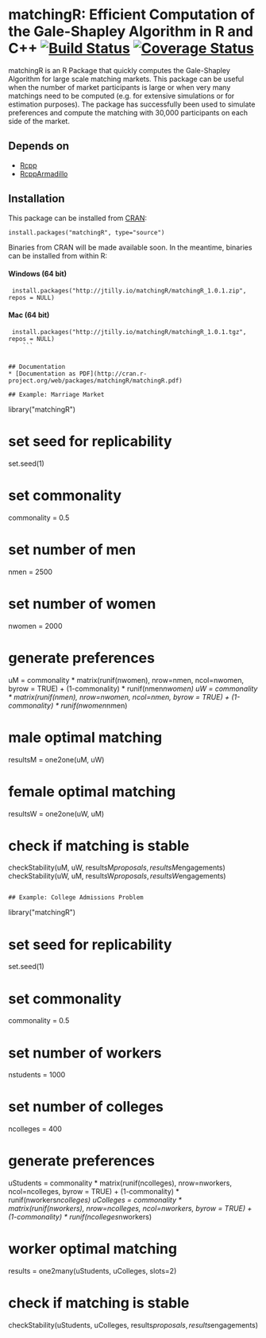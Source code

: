 matchingR: Efficient Computation of the Gale-Shapley Algorithm in R and C++ [![Build Status](https://travis-ci.org/jtilly/matchingR.png)](https://travis-ci.org/jtilly/matchingR) [![Coverage Status](https://coveralls.io/repos/jtilly/matchingR/badge.svg?branch=master)](https://coveralls.io/r/jtilly/matchingR?branch=master)
==================================================================================================================================================================================================================================================================================================================================

matchingR is an R Package that quickly computes the Gale-Shapley Algorithm for large scale matching markets. This package can be useful when the number of market participants is large or when very many matchings need to be computed (e.g. for extensive simulations or for estimation purposes). The package has successfully been used to simulate preferences and compute the matching with 30,000 participants on each side of the market.

Depends on
----------

-	[Rcpp](http://cran.r-project.org/web/packages/Rcpp/index.html)
-	[RcppArmadillo](http://cran.r-project.org/web/packages/RcppArmadillo/index.html)

Installation
------------

This package can be installed from [CRAN](http://cran.r-project.org/web/packages/matchingR/):

```
install.packages("matchingR", type="source")
```

Binaries from CRAN will be made available soon. In the meantime, binaries can be installed from within R:

#### Windows (64 bit)

```
 install.packages("http://jtilly.io/matchingR/matchingR_1.0.1.zip", repos = NULL)
```

#### Mac (64 bit)

```
 install.packages("http://jtilly.io/matchingR/matchingR_1.0.1.tgz", repos = NULL)
    ```


## Documentation
* [Documentation as PDF](http://cran.r-project.org/web/packages/matchingR/matchingR.pdf)

## Example: Marriage Market
```
library("matchingR")

# set seed for replicability
set.seed(1)
# set commonality
commonality = 0.5
# set number of men
nmen = 2500
# set number of women
nwomen = 2000

# generate preferences
uM = commonality * matrix(runif(nwomen), nrow=nmen, ncol=nwomen, byrow = TRUE) + (1-commonality) * runif(nmen*nwomen)
uW = commonality * matrix(runif(nmen), nrow=nwomen, ncol=nmen, byrow = TRUE) + (1-commonality) * runif(nwomen*nmen)

# male optimal matching
resultsM = one2one(uM, uW)
# female optimal matching
resultsW = one2one(uW, uM)

# check if matching is stable
checkStability(uM, uW, resultsM$proposals, resultsM$engagements)
checkStability(uW, uM, resultsW$proposals, resultsW$engagements)
```

## Example: College Admissions Problem
```
library("matchingR")

# set seed for replicability
set.seed(1)
# set commonality
commonality = 0.5
# set number of workers
nstudents = 1000
# set number of colleges
ncolleges = 400

# generate preferences
uStudents = commonality * matrix(runif(ncolleges), nrow=nworkers, ncol=ncolleges, byrow = TRUE) + (1-commonality) * runif(nworkers*ncolleges)
uColleges = commonality * matrix(runif(nworkers), nrow=ncolleges, ncol=nworkers, byrow = TRUE) + (1-commonality) * runif(ncolleges*nworkers)

# worker optimal matching
results = one2many(uStudents, uColleges, slots=2)

# check if matching is stable
checkStability(uStudents, uColleges, results$proposals, results$engagements)
```
